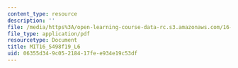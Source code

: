 ```yaml
---
content_type: resource
description: ''
file: /media/https%3A/open-learning-course-data-rc.s3.amazonaws.com/16-s498-risk-aware-and-robust-nonlinear-planning-fall-2019/06355d349c05218417fee934e19c53df_MIT16_S498f19_L6.pdf
file_type: application/pdf
resourcetype: Document
title: MIT16_S498f19_L6
uid: 06355d34-9c05-2184-17fe-e934e19c53df
---
```

